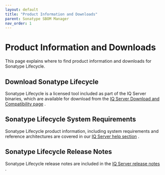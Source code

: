 ```yaml
---
layout: default
title: "Product Information and Downloads"
parent: Sonatype SBOM Manager
nav_order: 1
---
```


# Product Information and Downloads

This page explains where to find product information and downloads for Sonatype Lifecycle.

## Download Sonatype Lifecycle

Sonatype Lifecycle is a licensed tool included as part of the IQ Server binaries, which are available for download from the [IQ Server Download and Compatibility page](#UUID-4e396b62-fd65-1cfc-dd99-2fb0a20e7b36) .

## Sonatype Lifecycle System Requirements

Sonatype Lifecycle product information, including system requirements and reference architectures are covered in our [IQ Server help section](#UUID-9b3a6fff-0ba6-802b-c81a-0c55265099ec) .

## Sonatype Lifecycle Release Notes

Sonatype Lifecycle release notes are included in the [IQ Server release notes](#UUID-8510bf24-9933-e4c2-98a4-809838390511) .
